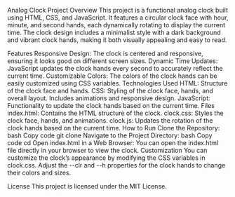 Analog Clock Project
Overview
This project is a functional analog clock built using HTML, CSS, and JavaScript. It features a circular clock face with hour, minute, and second hands, each dynamically rotating to display the current time. The clock design includes a minimalist style with a dark background and vibrant clock hands, making it both visually appealing and easy to read.

Features
Responsive Design: The clock is centered and responsive, ensuring it looks good on different screen sizes.
Dynamic Time Updates: JavaScript updates the clock hands every second to accurately reflect the current time.
Customizable Colors: The colors of the clock hands can be easily customized using CSS variables.
Technologies Used
HTML: Structure of the clock face and hands.
CSS: Styling of the clock face, hands, and overall layout. Includes animations and responsive design.
JavaScript: Functionality to update the clock hands based on the current time.
Files
index.html: Contains the HTML structure of the clock.
clock.css: Styles the clock face, hands, and animations.
clock.js: Updates the rotation of the clock hands based on the current time.
How to Run
Clone the Repository:
bash
Copy code
git clone <repository-url>
Navigate to the Project Directory:
bash
Copy code
cd <project-directory>
Open index.html in a Web Browser: You can open the index.html file directly in your browser to view the clock.
Customization
You can customize the clock’s appearance by modifying the CSS variables in clock.css. Adjust the --clr and --h properties for the clock hands to change their colors and sizes.

License
This project is licensed under the MIT License.
